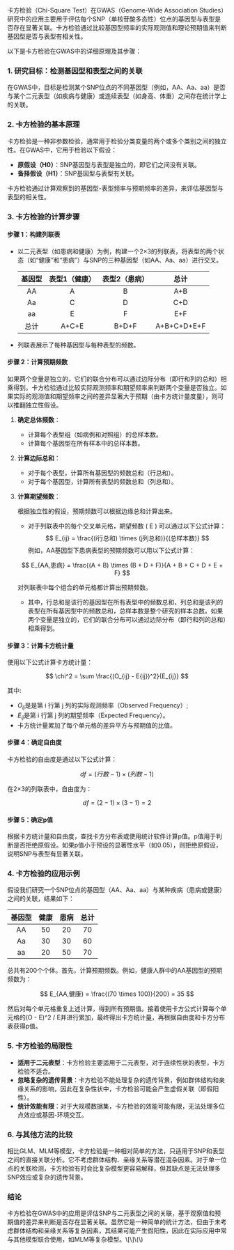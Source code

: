 卡方检验（Chi-Square Test）在GWAS（Genome-Wide Association Studies）研究中的应用主要用于评估每个SNP（单核苷酸多态性）位点的基因型与表型是否存在显著关联。卡方检验通过比较基因型频率的实际观测值和理论预期值来判断基因型是否与表型有相关性。

以下是卡方检验在GWAS中的详细原理及其步骤：

### 1. **研究目标：检测基因型和表型之间的关联**
在GWAS中，目标是检测某个SNP位点的不同基因型（例如，AA、Aa、aa）是否与某个二元表型（如疾病与健康）或连续表型（如身高、体重）之间存在统计学上的关联。

### 2. **卡方检验的基本原理**
卡方检验是一种非参数检验，通常用于检验分类变量的两个或多个类别之间的独立性。在GWAS中，它用于检验以下假设：
- **原假设（H0）**：SNP基因型与表型是独立的，即它们之间没有关联。
- **备择假设（H1）**：SNP基因型与表型有关联。

卡方检验通过计算观察到的基因型-表型频率与预期频率的差异，来评估基因型与表型的相关性。

### 3. **卡方检验的计算步骤**

#### 步骤 1：构建列联表
- 以二元表型（如患病和健康）为例，构建一个2×3的列联表，将表型的两个状态（如“健康”和“患病”）与SNP的三种基因型（如AA、Aa、aa）进行交叉。
  
  | 基因型 | 表型1（健康） | 表型2（患病） | 总计 |
  |:------:|:------------:|:------------:|:----:|
  |   AA   |       A       |       B       |  A+B  |
  |   Aa   |       C       |       D       |  C+D  |
  |   aa   |       E       |       F       |  E+F  |
  | 总计   |   A+C+E    |   B+D+F    | A+B+C+D+E+F |

- 列联表展示了每种基因型与每种表型的频数。

#### 步骤 2：计算预期频数

如果两个变量是独立的，它们的联合分布可以通过边际分布（即行和列的总和）相乘得到。卡方检验通过比较实际观测频率和期望频率来判断两个变量是否独立。如果实际的观测值和期望频率之间的差异显著大于预期（由卡方统计量度量），则可以推翻独立性假设。

1. **确定总体频数**：
   - 计算每个表型组（如病例和对照组）的总样本数。
   - 计算每个基因型在所有样本中的总样本数。

2. **计算边际总和**：
   - 对于每个表型，计算所有基因型的频数总和（行总和）。
   - 对于每个基因型，计算所有表型的频数总和（列总和）。

3. **计算期望频数**：

    根据独立性的假设，预期频数可以根据边缘总和计算出来。
   - 对于列联表中的每个交叉单元格，期望频数 \( E \) 可以通过以下公式计算：
     $$
     E_{ij} = \frac{(i行总和) \times (j列总和)}{(总样本数)}
     $$
     例如，AA基因型下患病表型的预期频数可以用以下公式计算：

    $$ E_{AA,患病} = \frac{(A + B) \times (B + D + F)}{A + B + C + D + E + F} $$

     对列联表中每个组合的单元格都计算出预期频数。
   - 其中，行总和是该行的基因型在所有表型中的频数总和，列总和是该列的表型在所有基因型中的频数总和，总样本数是整个研究的样本总数。如果两个变量是独立的，它们的联合分布可以通过边际分布（即行和列的总和）相乘得到。


#### 步骤 3：计算卡方统计量
使用以下公式计算卡方统计量：

$$
\chi^2 = \sum \frac{(O_{ij}  - E{ij})^2}{E_{ij}}
$$

其中:
- $O_{ij}$是是第 i 行第 j 列的实际观测频率（Observed Frequency）;
- $E_{ij}$是第 i 行第 j 列的期望频率（Expected Frequency）。
- 卡方统计量累加了每个单元格的差异平方与预期值的比值。

#### 步骤 4：确定自由度
卡方检验的自由度是通过以下公式计算：

$$
df = (行数 - 1) \times (列数 - 1)
$$

在2×3的列联表中，自由度为：

$$
df = (2 - 1) \times (3 - 1) = 2
$$

#### 步骤 5：确定p值
根据卡方统计量和自由度，查找卡方分布表或使用统计软件计算p值。p值用于判断是否拒绝原假设。如果p值小于预设的显著性水平（如0.05），则拒绝原假设，说明SNP与表型有显著关联。

### 4. **卡方检验的应用示例**
假设我们研究一个SNP位点的基因型（AA、Aa、aa）与某种疾病（患病或健康）之间的关联，结果如下：

| 基因型 | 健康 | 患病 | 总计 |
|:------:|:----:|:----:|:----:|
|   AA   |  50  |  20  |  70  |
|   Aa   |  30  |  30  |  60  |
|   aa   |  20  |  50  |  70  |

总共有200个个体。首先，计算预期频数。例如，健康人群中的AA基因型的预期频数为：

$$
E_{AA,健康} = \frac{(70 \times 100)}{200} = 35
$$

然后对每个单元格重复上述计算，得到所有预期值。接着使用卡方公式计算每个单元格的(O - E)^2 / E并进行累加，最终得出卡方统计量，再根据自由度和卡方分布表获得p值。

### 5. **卡方检验的局限性**
- **适用于二元表型**：卡方检验主要适用于二元表型，对于连续性状的表型，卡方检验不适合。
- **忽略复杂的遗传背景**：卡方检验不能处理复杂的遗传背景，例如群体结构和亲缘关系的影响，因此在复杂性状中，卡方检验可能会产生虚假关联（即假阳性）。
- **统计效能有限**：对于大规模数据集，卡方检验的效能可能有限，无法处理多位点效应或基因-环境交互。

### 6. **与其他方法的比较**
相比GLM、MLM等模型，卡方检验是一种相对简单的方法，只适用于SNP和表型之间的直接关联分析。它不考虑群体结构、亲缘关系等潜在混杂因素。对于单一位点的关联检测，卡方检验有时会比复杂模型更容易解释，但其缺点是无法处理多SNP效应或复杂的遗传背景。

### 结论
卡方检验在GWAS中的应用是评估SNP与二元表型之间的关联，基于观察值和预期值的差异来判断是否存在显著关联。虽然它是一种简单的统计方法，但由于未考虑群体结构和亲缘关系等复杂因素，其结果可能产生假阳性，因此在实际应用中常与其他模型联合使用，如MLM等复杂模型。\\[\\]\\(\\)